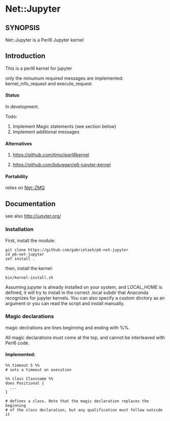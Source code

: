 # Net::Jupyter

## SYNOPSIS

Net::Jupyter is a Perl6 Jupyter kernel

## Introduction

  This is a perl6 kernel for jupyter

  only the minumum required messages are implemented: kernel_info_request and execute_request

#### Status

  In development.

  Todo:
  1. Implement Magic statements (see section below)
  2. Implement additional messages


#### Alternatives

  1. https://github.com/timo/iperl6kernel

  2. https://github.com/bduggan/p6-jupyter-kernel


#### Portability
  relies on [Net::ZMQ](https://github.com/gabrielash/perl6-zmq)


## Documentation

  see also http://jupyter.org/

### Installation

First, install the  module: 

    git clone https://github.com/gabrielash/p6-net-jupyter
    cd p6-net-jupyter
    zef install .

then, install the kernel:

    bin/kernel-install.sh

Assuming jupyter is already installed on your system, and  LOCAL_HOME is defined,
it will try to install in the correct .local subdir that Anaconda recognizes
for jupyter kernels.  You can also specify a custom dirctory as an argument
or you can read the script and install manually.

### Magic declarations

magic declrations are lines beginning and ending with %%.

All magic declarations must come at the top, and cannot be interleaved 
with Perl6 code.

#### Implemented: 

    %% timeout 5 %%  
    # sets a timeout on execution

    %% class Classname %%
    does Positional {
      ...
    }

    # defines a class. Note that the magic declaration replaces the beginning 
    # of the class declaration, but any qualification must follow outside it
 

   
